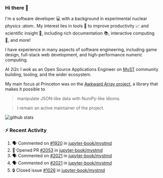 ### Hi there 👋 

I'm a software developer 💻 with a background in experimental nuclear physics :atom:. My interest lies in tools :wrench: to improve productivity :chart_with_upwards_trend: and scientific insight :telescope:, including rich documentation 📚, interactive computing 🧮, and more! 

I have experience in many aspects of software engineering, including game design, full-stack web development, and high-performance numeric computing. 

At 2i2c I wok as an Open Source Applications Engineer on [MyST](https://github.com/jupyter-book/mystmd) community building, tooling, and the wider ecosystem. 

My main focus at Princeton was on the [Awkward Array project](awkward-array.org/), a library that makes it possible to 
> manipulate JSON-like data with NumPy-like idioms.

> I remain an active maintainer of the project. 

![github stats](https://github-readme-stats.vercel.app/api?username=agoose77&show_icons=true&hide_rank=true&hide_title=true&bg_color=30,e76445,904e95&text_color=efe3ec&icon_color=efe3ec)
<!--
**agoose77/agoose77** is a ✨ _special_ ✨ repository because its `README.md` (this file) appears on your GitHub profile.

Here are some ideas to get you started:

- 🔭 I’m currently working on ...
- 🌱 I’m currently learning ...
- 👯 I’m looking to collaborate on ...
- 🤔 I’m looking for help with ...
- 💬 Ask me about ...
- 📫 How to reach me: ...
- 😄 Pronouns: ...
- ⚡ Fun fact: ...
-->

### :zap: Recent Activity

<!--START_SECTION:activity-->
1. 🗣 Commented on [#1920](https://github.com/jupyter-book/mystmd/issues/1920#issuecomment-2902088850) in [jupyter-book/mystmd](https://github.com/jupyter-book/mystmd)
2. 💪 Opened PR [#2053](https://github.com/jupyter-book/mystmd/pull/2053) in [jupyter-book/mystmd](https://github.com/jupyter-book/mystmd)
3. 🗣 Commented on [#2021](https://github.com/jupyter-book/mystmd/pull/2021#issuecomment-2902015366) in [jupyter-book/mystmd](https://github.com/jupyter-book/mystmd)
4. 🗣 Commented on [#2021](https://github.com/jupyter-book/mystmd/pull/2021#issuecomment-2902001330) in [jupyter-book/mystmd](https://github.com/jupyter-book/mystmd)
5. 🔒 Closed issue [#1026](https://github.com/jupyter-book/mystmd/issues/1026) in [jupyter-book/mystmd](https://github.com/jupyter-book/mystmd)
<!--END_SECTION:activity-->
